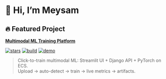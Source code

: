 # 👋 Hi, I’m Meysam  

## 🔥 Featured Project  
**[Multimodal ML Training Platform](https://github.com/meysam-safarzadeh/multimodal_demo)**

[![stars](https://img.shields.io/github/stars/meysam-safarzadeh/multimodal_demo?style=social)](https://github.com/meysam-safarzadeh/multimodal_demo/stargazers)
[![build](https://img.shields.io/github/actions/workflow/status/meysam-safarzadeh/multimodal_demo/ml-ci.yml?label=CI)](https://github.com/meysam-safarzadeh/multimodal_demo/actions)
[![demo](https://img.shields.io/badge/Live%20Demo-Open-blue)](https://meysam.ngrok.pro/)

> Click-to-train multimodal ML: Streamlit UI + Django API + PyTorch on ECS.  
> Upload → auto-detect → train → live metrics → artifacts.
